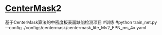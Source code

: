 # [CenterMask](https://arxiv.org/abs/1911.06667)2
基于CenterMask算法的中密度板表面缺陷检测项目
#训练
#python train_net.py --config ./configs/centermask/centermask_lite_Mv2_FPN_ms_4x.yaml
